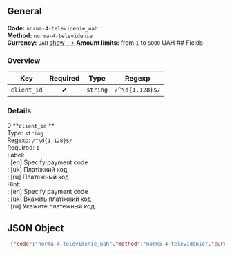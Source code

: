 ## General 
**Code:** `norma-4-televidenie_uah`  
**Method:** `norma-4-televidenie`  
**Currency:** `UAH` [show -->]() 
**Amount limits:** from `1`  to `5000`  UAH ## Fields 
### Overview 
|Key|Required|Type|Regexp| 
|:---:|:---:|:---:|:---:| 
|`client_id` |✔ |`string` |`/^\d{1,128}$/` | 
 
### Details 
0 **`client_id` **  
Type: `string`  
Regexp: `/^\d{1,128}$/`  
Required: `1`  
Label:  
: [en] Specify payment code  
: [uk] Платіжний код  
: [ru] Платежный код  
Hint:  
: [en] Specify payment code  
: [uk] Вкажіть платіжний код  
: [ru] Укажите платежный код  
## JSON Object 
```json
 {"code":"norma-4-televidenie_uah","method":"norma-4-televidenie","currency":"UAH","fields":[{"key":"client_id","type":"string","label":{"en":"Specify payment code","uk":"\u041f\u043b\u0430\u0442\u0456\u0436\u043d\u0438\u0439 \u043a\u043e\u0434","ru":"\u041f\u043b\u0430\u0442\u0435\u0436\u043d\u044b\u0439 \u043a\u043e\u0434"},"regexp":"\/^\\d{1,128}$\/","required":true,"position":1,"hint":{"en":"Specify payment code","uk":"\u0412\u043a\u0430\u0436\u0456\u0442\u044c \u043f\u043b\u0430\u0442\u0456\u0436\u043d\u0438\u0439 \u043a\u043e\u0434","ru":"\u0423\u043a\u0430\u0436\u0438\u0442\u0435 \u043f\u043b\u0430\u0442\u0435\u0436\u043d\u044b\u0439 \u043a\u043e\u0434"},"example":"74580666"}],"amount_min":1,"amount_max":5000}```  
